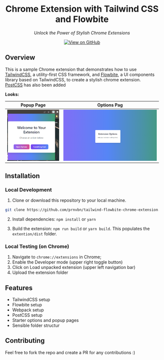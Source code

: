 <h1 align="center">Chrome Extension with Tailwind CSS and Flowbite</h1>

<p align="center">
  <em>Unlock the Power of Stylish Chrome Extensions</em>
</p>
<p align="center">
  <a href="https://github.com/prnvbn/tailwind-flowbite-chrome-extension">
    <img src="https://img.shields.io/badge/GitHub-View%20on%20GitHub-blue.svg" alt="View on GitHub">
  </a>
</p>

## Overview

This is a sample Chrome extension that demonstrates how to use [TailwindCSS](https://tailwindcss.com/), a utility-first CSS framework, and [Flowbite](https://flowbite.com/), a UI components library based on TailwindCSS, to create a stylish chrome extension. [PostCSS](https://postcss.org/) has also been added

**Looks:**

|              Popup Page              |               Options Pag                |
| :----------------------------------: | :--------------------------------------: |
| ![Popup Page](./demo/popup-page.png) | ![Options Page](./demo/options-page.png) |

## Installation

### Local Development

1. Clone or download this repository to your local machine.

```bash
git clone https://github.com/prnvbn/tailwind-flowbite-chrome-extension.git
```

2. Install dependencies: `npm install` or `yarn`

3. Build the extension: `npm run build` or `yarn build`. This populates the `extention/dist` folder.

### Local Testing (on Chrome)

1. Navigate to `chrome://extensions` in Chrome;
2. Enable the Developer mode (upper right toggle button)
3. Click on Load unpacked extension (upper left navigation bar)
4. Upload the extension folder

## Features

- TailwindCSS setup
- Flowbite setup
- Webpack setup
- PostCSS setup
- Starter options and popup pages
- Sensible folder structur

## Contributing

Feel free to fork the repo and create a PR for any contributions :)
